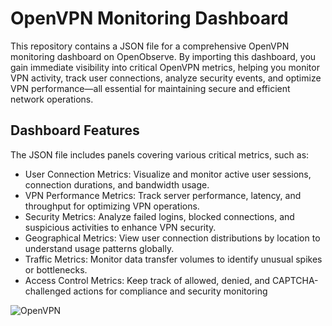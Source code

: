 # OpenVPN Monitoring Dashboard

This repository contains a JSON file for a comprehensive OpenVPN monitoring dashboard on OpenObserve. By importing this dashboard, you gain immediate visibility into critical OpenVPN metrics, helping you monitor VPN activity, track user connections, analyze security events, and optimize VPN performance—all essential for maintaining secure and efficient network operations.

## Dashboard Features
The JSON file includes panels covering various critical metrics, such as:

- User Connection Metrics: Visualize and monitor active user sessions, connection durations, and bandwidth usage.
- VPN Performance Metrics: Track server performance, latency, and throughput for optimizing VPN operations.
- Security Metrics: Analyze failed logins, blocked connections, and suspicious activities to enhance VPN security.
- Geographical Metrics: View user connection distributions by location to understand usage patterns globally.
- Traffic Metrics: Monitor data transfer volumes to identify unusual spikes or bottlenecks.
- Access Control Metrics: Keep track of allowed, denied, and CAPTCHA-challenged actions for compliance and security monitoring

![OpenVPN](./screenshots/openvpn-o2-dashboards.gif)